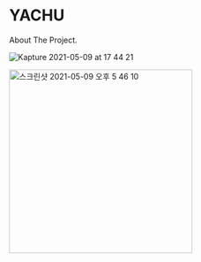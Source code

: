 # YACHU


About The Project.

![Kapture 2021-05-09 at 17 44 21](https://user-images.githubusercontent.com/48948578/117565867-8d0bd500-b0ee-11eb-9e69-c51ba0d0f70a.gif)


<img width="332" alt="스크린샷 2021-05-09 오후 5 46 10" src="https://user-images.githubusercontent.com/48948578/117565873-94cb7980-b0ee-11eb-8631-5d14c2c20260.png">
